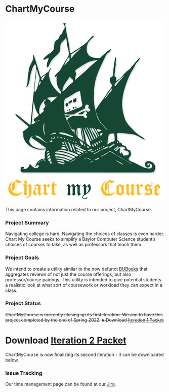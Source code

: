 # ChartMyCourse
![Image](assets/logo.png)

This page contains information related to our project, ChartMyCourse.

### Project Summary

Navigating college is hard. Navigating the choices of classes is even harder. Chart My Course seeks to simplify a Baylor Computer Science student’s choices of courses to take, as well as professors that teach them.

### Project Goals
We intend to create a utility similar to the now defunct [BUBooks](http://bubooks.com/) that aggregates reviews of not just the course offerings, but also professor/course pairings. This utility is intended to give potential students a realistic look at what sort of coursework or workload they can expect in a class.


### Project Status
~~ChartMyCourse is currently closing up its first iteration. We aim to have this project completed by the end of Spring 2022.~~
~~# Download [Iteration 1 Packet](https://github.com/hkaase/ChartMyCourse/raw/main/Iteration%201/Chart%20My%20Course%20-%20Iteration%201%20Deliverable.pdf)~~
# Download [Iteration 2 Packet](https://github.com/hkaase/ChartMyCourse/raw/main/Iteration%202/Chart%20My%20Course%20-%20Iteration%202%20Deliverable.pdf)
ChartMyCourse is now finalizing its second iteration - it can be downloaded below.


### Issue Tracking
Our time management page can be found at our [Jira](https://chartmycourse.atlassian.net/).
